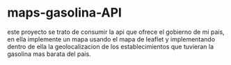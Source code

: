 # maps-gasolina-API

este proyecto se trato de consumir la api que ofrece el gobierno de mi pais, en ella implemente un mapa usando el mapa de leaflet y implementando dentro de ella la geolocalizacion de los establecimientos que tuvieran la gasolina mas barata del pais.
